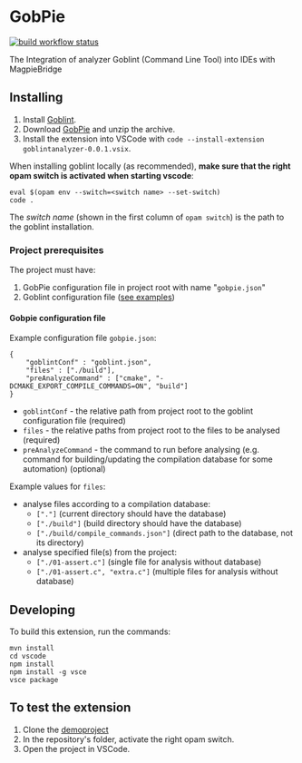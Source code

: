 # GobPie

[![build workflow status](https://github.com/goblint/GobPie/actions/workflows/build.yml/badge.svg)](https://github.com/goblint/GobPie/actions/workflows/build.yml)

The Integration of analyzer Goblint (Command Line Tool) into IDEs with MagpieBridge

## Installing

1. Install [Goblint](https://github.com/goblint/analyzer#installing).
2. Download [GobPie](https://nightly.link/goblint/GobPie/workflows/build/master/plugin.zip) and unzip the archive.
3. Install the extension into VSCode with `code --install-extension goblintanalyzer-0.0.1.vsix`.

When installing goblint locally (as recommended), **make sure that the right opam switch is activated when starting vscode**:
```
eval $(opam env --switch=<switch name> --set-switch)
code .
```
The *switch name* (shown in the first column of `opam switch`) is the path to the goblint installation.

### Project prerequisites

The project must have:
1. GobPie configuration file in project root with name "`gobpie.json`"
2. Goblint configuration file ([see examples](https://github.com/goblint/analyzer/tree/master/conf))

#### Gobpie configuration file

Example configuration file `gobpie.json`:
```
{
    "goblintConf" : "goblint.json",
    "files" : ["./build"], 
    "preAnalyzeCommand" : ["cmake", "-DCMAKE_EXPORT_COMPILE_COMMANDS=ON", "build"]
}
```

* `goblintConf` - the relative path from project root to the goblint configuration file (required)
* `files` - the relative paths from project root to the files to be analysed (required)
* `preAnalyzeCommand` - the command to run before analysing (e.g. command for building/updating the compilation database for some automation) (optional)

Example values for `files`:
* analyse files according to a compilation database:
  * `["."]`  (current directory should have the database)
  * `["./build"]` (build directory should have the database)
  * `["./build/compile_commands.json"]` (direct path to the database, not its directory)
* analyse specified file(s) from the project:
  * `["./01-assert.c"]` (single file for analysis without database)
  * `["./01-assert.c", "extra.c"]` (multiple files for analysis without database)

## Developing

To build this extension, run the commands:

~~~
mvn install
cd vscode
npm install
npm install -g vsce
vsce package
~~~


## To test the extension

1. Clone the [demoproject](https://github.com/karoliineh/GoblintAnalyzer-DemoProject)
2. In the repository's folder, activate the right opam switch.
3. Open the project in VSCode.
